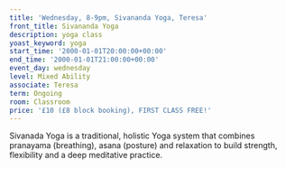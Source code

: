 ```yaml
---
title: 'Wednesday, 8-9pm, Sivananda Yoga, Teresa'
front_title: Sivananda Yoga
description: yoga class
yoast_keyword: yoga
start_time: '2000-01-01T20:00:00+00:00'
end_time: '2000-01-01T21:00:00+00:00'
event_day: wednesday
level: Mixed Ability
associate: Teresa
term: Ongoing
room: Classroom
price: '£10 (£8 block booking), FIRST CLASS FREE!'
---
```


Sivanada Yoga is a traditional, holistic Yoga system that combines pranayama (breathing), asana (posture) and relaxation to build strength, flexibility and a deep meditative practice.
